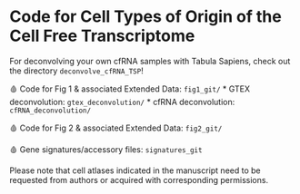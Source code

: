 # Code for Cell Types of Origin of the Cell Free Transcriptome

For deconvolving your own cfRNA samples with Tabula Sapiens, check out the directory ```deconvolve_cfRNA_TSP```!

🩸 Code for Fig 1 & associated Extended Data: ```fig1_git/``` 
	* GTEX deconvolution: ```gtex_deconvolution/``` 
	* cfRNA deconvolution: ```cfRNA_deconvolution/```

🩸 Code for Fig 2 & associated Extended Data: ```fig2_git/``` 

🩸 Gene signatures/accessory files: ```signatures_git```   


Please note that cell atlases indicated in the manuscript need to be requested from authors or acquired with corresponding permissions.
